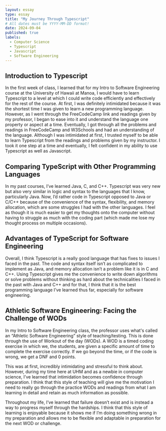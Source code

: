 ```yaml
---
layout: essay
type: essay
title: "My Journey Through Typescript"
# All dates must be YYYY-MM-DD format!
date: 2024-09-04
published: true
labels:
  - Computer Science
  - Typescript
  - Javascript
  - Software Engineering
---
```


## Introduction to Typescript
In the first week of class, I learned that for my Intro to Software Engineering course at the University of Hawaii at Manoa, I would have to learn Typescript to a level at which I could write code efficiently and effectively for the rest of the course. At first, I was definitely intimidated because it was the shortest time I was given to learn a new programming language. However, as I went through the FreeCodeCamp link and readings given by my professor, I began to ease into it and understand the language one property or aspect at a time. Eventually, I got through all the problems and readings in FreeCodeCamp and W3Schools and had an understanding of the language. Although I was intimidated at first, I trusted myself to be able to learn Typescript from the readings and problems given by my instructor. I took it one step at a time and eventually, I felt confident in my ability to use Typescript as well as Javascript.

## Comparing TypeScript with Other Programming Languages
In my past courses, I’ve learned Java, C, and C++. Typescript was very new but also very similar in logic and syntax to the languages that I know, particularly Java. Now, I’d rather code in Typescript opposed to Java or C/C++ because of the convenience of the syntax, flexibility, and memory allocation, which are some struggles I had with the other languages. I feel as though it is much easier to get my thoughts onto the computer without having to struggle as much with the coding part (which made me lose my thought process on multiple occasions).

## Advantages of TypeScript for Software Engineering
Overall, I think Typescript is a really good language that has fixes to issues I faced in the past. The code and syntax itself isn’t as complicated to implement as Java, and memory allocation isn’t a problem like it is in C and C++. Using Typescript gives me the convenience to write down algorithms or solve problems without thinking as hard about the technicalities I faced in the past with Java and C++ and for that, I think that it is the best programming language I’ve learned thus far, especially for software engineering.

## Athletic Software Engineering: Facing the Challenge of WODs
In my Intro to Software Engineering class, the professor uses what's called an “Athletic Software Engineering” style of teaching/testing. This is done through the use of Workout of the day (WODs). A WOD is a timed coding exercise in which we, the students, are given a specific amount of time to complete the exercise correctly. If we go beyond the time, or if the code is wrong, we get a DNF and 0 points.

This was at first, incredibly intimidating and stressful to think about. However, during my time here at UHM and as a newbie in computer science, I’ve learned that intimidation becomes confidence through preparation. I think that this style of teaching will give me the motivation I need to really go through the practice WODs and readings from what I am learning in detail and retain as much information as possible.

Throughout my life, I’ve learned that failure doesn’t exist and is instead a way to progress myself through the hardships. I think that this style of learning is enjoyable because it shows me if I’m doing something wrong in my preparation and allows me to be flexible and adaptable in preparation for the next WOD or challenge.
